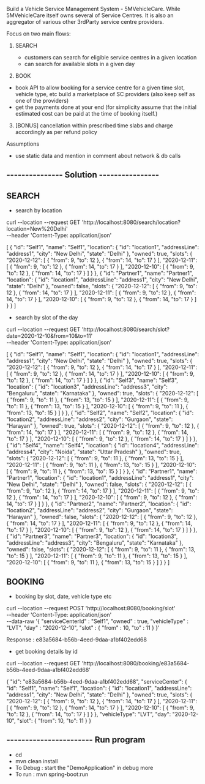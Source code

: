 Build a Vehicle Service Management System - 5MVehicleCare.
While 5MVehicleCare itself owns several of Service Centres. It is also an aggregator of various other 3rdParty service centre providers.

Focus on two main flows:
1. SEARCH
   - customers can search for eligible service centres in a given location
   - can search for available slots in a given day

2. BOOK
- book API to allow booking for a service centre for a given time slot, vehicle type, etc
build a marketplace of SC providers (also keep self as one of the providers)
- get the payments done at your end (for simplicity assume that the initial estimated cost can be paid at the time of booking itself.) 

3. [BONUS] cancellation within prescribed time slabs and charge accordingly as per refund policy


Assumptions
- use static data and mention in comment about network & db calls




--------------- Solution ---------------- 
- 
SEARCH
-

- search by location

curl --location --request GET 'http://localhost:8080/search/location?location=New%20Delhi' \
--header 'Content-Type: application/json'

[
    {
        "id": "Self1",
        "name": "Self1",
        "location": {
            "id": "location1",
            "addressLine": "address1",
            "city": "New Delhi",
            "state": "Delhi"
        },
        "owned": true,
        "slots": {
            "2020-12-12": [
                {
                    "from": 9,
                    "to": 12
                },
                {
                    "from": 14,
                    "to": 17
                }
            ],
            "2020-12-11": [
                {
                    "from": 9,
                    "to": 12
                },
                {
                    "from": 14,
                    "to": 17
                }
            ],
            "2020-12-10": [
                {
                    "from": 9,
                    "to": 12
                },
                {
                    "from": 14,
                    "to": 17
                }
            ]
        }
    },
    {
        "id": "Partner1",
        "name": "Partner1",
        "location": {
            "id": "location1",
            "addressLine": "address1",
            "city": "New Delhi",
            "state": "Delhi"
        },
        "owned": false,
        "slots": {
            "2020-12-12": [
                {
                    "from": 9,
                    "to": 12
                },
                {
                    "from": 14,
                    "to": 17
                }
            ],
            "2020-12-11": [
                {
                    "from": 9,
                    "to": 12
                },
                {
                    "from": 14,
                    "to": 17
                }
            ],
            "2020-12-10": [
                {
                    "from": 9,
                    "to": 12
                },
                {
                    "from": 14,
                    "to": 17
                }
            ]
        }
    }
]


- search by slot of the day

curl --location --request GET 'http://localhost:8080/search/slot?date=2020-12-10&from=10&to=11' \
--header 'Content-Type: application/json'


[
    {
        "id": "Self1",
        "name": "Self1",
        "location": {
            "id": "location1",
            "addressLine": "address1",
            "city": "New Delhi",
            "state": "Delhi"
        },
        "owned": true,
        "slots": {
            "2020-12-12": [
                {
                    "from": 9,
                    "to": 12
                },
                {
                    "from": 14,
                    "to": 17
                }
            ],
            "2020-12-11": [
                {
                    "from": 9,
                    "to": 12
                },
                {
                    "from": 14,
                    "to": 17
                }
            ],
            "2020-12-10": [
                {
                    "from": 9,
                    "to": 12
                },
                {
                    "from": 14,
                    "to": 17
                }
            ]
        }
    },
    {
        "id": "Self3",
        "name": "Self3",
        "location": {
            "id": "location3",
            "addressLine": "address3",
            "city": "Bengaluru",
            "state": "Karnataka"
        },
        "owned": true,
        "slots": {
            "2020-12-12": [
                {
                    "from": 9,
                    "to": 11
                },
                {
                    "from": 13,
                    "to": 15
                }
            ],
            "2020-12-11": [
                {
                    "from": 9,
                    "to": 11
                },
                {
                    "from": 13,
                    "to": 15
                }
            ],
            "2020-12-10": [
                {
                    "from": 9,
                    "to": 11
                },
                {
                    "from": 13,
                    "to": 15
                }
            ]
        }
    },
    {
        "id": "Self2",
        "name": "Self2",
        "location": {
            "id": "location2",
            "addressLine": "address2",
            "city": "Gurgaon",
            "state": "Harayan"
        },
        "owned": true,
        "slots": {
            "2020-12-12": [
                {
                    "from": 9,
                    "to": 12
                },
                {
                    "from": 14,
                    "to": 17
                }
            ],
            "2020-12-11": [
                {
                    "from": 9,
                    "to": 12
                },
                {
                    "from": 14,
                    "to": 17
                }
            ],
            "2020-12-10": [
                {
                    "from": 9,
                    "to": 12
                },
                {
                    "from": 14,
                    "to": 17
                }
            ]
        }
    },
    {
        "id": "Self4",
        "name": "Self4",
        "location": {
            "id": "location4",
            "addressLine": "address4",
            "city": "Noida",
            "state": "Uttar Pradesh"
        },
        "owned": true,
        "slots": {
            "2020-12-12": [
                {
                    "from": 9,
                    "to": 11
                },
                {
                    "from": 13,
                    "to": 15
                }
            ],
            "2020-12-11": [
                {
                    "from": 9,
                    "to": 11
                },
                {
                    "from": 13,
                    "to": 15
                }
            ],
            "2020-12-10": [
                {
                    "from": 9,
                    "to": 11
                },
                {
                    "from": 13,
                    "to": 15
                }
            ]
        }
    },
    {
        "id": "Partner1",
        "name": "Partner1",
        "location": {
            "id": "location1",
            "addressLine": "address1",
            "city": "New Delhi",
            "state": "Delhi"
        },
        "owned": false,
        "slots": {
            "2020-12-12": [
                {
                    "from": 9,
                    "to": 12
                },
                {
                    "from": 14,
                    "to": 17
                }
            ],
            "2020-12-11": [
                {
                    "from": 9,
                    "to": 12
                },
                {
                    "from": 14,
                    "to": 17
                }
            ],
            "2020-12-10": [
                {
                    "from": 9,
                    "to": 12
                },
                {
                    "from": 14,
                    "to": 17
                }
            ]
        }
    },
    {
        "id": "Partner2",
        "name": "Partner2",
        "location": {
            "id": "location2",
            "addressLine": "address2",
            "city": "Gurgaon",
            "state": "Harayan"
        },
        "owned": false,
        "slots": {
            "2020-12-12": [
                {
                    "from": 9,
                    "to": 12
                },
                {
                    "from": 14,
                    "to": 17
                }
            ],
            "2020-12-11": [
                {
                    "from": 9,
                    "to": 12
                },
                {
                    "from": 14,
                    "to": 17
                }
            ],
            "2020-12-10": [
                {
                    "from": 9,
                    "to": 12
                },
                {
                    "from": 14,
                    "to": 17
                }
            ]
        }
    },
    {
        "id": "Partner3",
        "name": "Partner3",
        "location": {
            "id": "location3",
            "addressLine": "address3",
            "city": "Bengaluru",
            "state": "Karnataka"
        },
        "owned": false,
        "slots": {
            "2020-12-12": [
                {
                    "from": 9,
                    "to": 11
                },
                {
                    "from": 13,
                    "to": 15
                }
            ],
            "2020-12-11": [
                {
                    "from": 9,
                    "to": 11
                },
                {
                    "from": 13,
                    "to": 15
                }
            ],
            "2020-12-10": [
                {
                    "from": 9,
                    "to": 11
                },
                {
                    "from": 13,
                    "to": 15
                }
            ]
        }
    }
]




BOOKING
- 

- booking by slot, date, vehicle type etc

curl --location --request POST 'http://localhost:8080/booking/slot' \
--header 'Content-Type: application/json' \
--data-raw '{
    "serviceCenterId" : "Self1",
    "owned" : true,
    "vehicleType" : "LVT",
    "day" : "2020-12-10",
    "slot" : {
        "from" : 10,
        "to" : 11
    }
}'

Response : e83a5684-b56b-4eed-9daa-a1bf402edd68


- get booking details by id

curl --location --request GET 'http://localhost:8080/booking/e83a5684-b56b-4eed-9daa-a1bf402edd68'


{
    "id": "e83a5684-b56b-4eed-9daa-a1bf402edd68",
    "serviceCenter": {
        "id": "Self1",
        "name": "Self1",
        "location": {
            "id": "location1",
            "addressLine": "address1",
            "city": "New Delhi",
            "state": "Delhi"
        },
        "owned": true,
        "slots": {
            "2020-12-12": [
                {
                    "from": 9,
                    "to": 12
                },
                {
                    "from": 14,
                    "to": 17
                }
            ],
            "2020-12-11": [
                {
                    "from": 9,
                    "to": 12
                },
                {
                    "from": 14,
                    "to": 17
                }
            ],
            "2020-12-10": [
                {
                    "from": 9,
                    "to": 12
                },
                {
                    "from": 14,
                    "to": 17
                }
            ]
        }
    },
    "vehicleType": "LVT",
    "day": "2020-12-10",
    "slot": {
        "from": 10,
        "to": 11
    }
}




----------------------- Run program
- 
- cd <path-of-project>
- mvn clean install
- To Debug : start the "DemoApplication" in debug more
- To run : mvn spring-boot:run 
